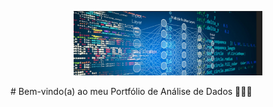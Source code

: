 <p align="center">
  <img src="backgroundDS2.jpg" width=60%>
</p>
# Bem-vindo(a) ao meu Portfólio de Análise de Dados 👩🏽‍💻 

